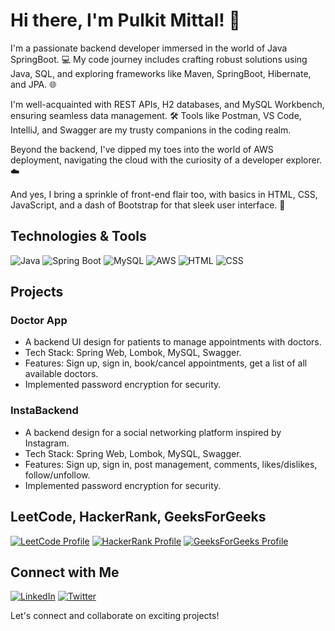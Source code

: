# Hi there, I'm Pulkit Mittal! 👋

I'm a passionate backend developer immersed in the world of Java SpringBoot. 💻 My code journey includes crafting robust solutions using Java, SQL, and exploring frameworks like Maven, SpringBoot, Hibernate, and JPA. 🌐

I'm well-acquainted with REST APIs, H2 databases, and MySQL Workbench, ensuring seamless data management. 🛠️ Tools like Postman, VS Code, IntelliJ, and Swagger are my trusty companions in the coding realm.

Beyond the backend, I've dipped my toes into the world of AWS deployment, navigating the cloud with the curiosity of a developer explorer. ☁️

And yes, I bring a sprinkle of front-end flair too, with basics in HTML, CSS, JavaScript, and a dash of Bootstrap for that sleek user interface. 🌈

## Technologies & Tools

![Java](https://img.shields.io/badge/Java-%23ED8B00.svg?style=for-the-badge&logo=java&logoColor=white)
![Spring Boot](https://img.shields.io/badge/Spring_Boot-%236DB33F.svg?style=for-the-badge&logo=spring&logoColor=white)
![MySQL](https://img.shields.io/badge/MySQL-%2300758F.svg?style=for-the-badge&logo=mysql&logoColor=white)
![AWS](https://img.shields.io/badge/AWS-%23232F3E.svg?style=for-the-badge&logo=amazon-aws&logoColor=white)
![HTML](https://img.shields.io/badge/HTML-%23E34F26.svg?style=for-the-badge&logo=html5&logoColor=white)
![CSS](https://img.shields.io/badge/CSS-%231572B6.svg?style=for-the-badge&logo=css3&logoColor=white)

## Projects

### Doctor App
- A backend UI design for patients to manage appointments with doctors.
- Tech Stack: Spring Web, Lombok, MySQL, Swagger.
- Features: Sign up, sign in, book/cancel appointments, get a list of all available doctors.
- Implemented password encryption for security.

### InstaBackend
- A backend design for a social networking platform inspired by Instagram.
- Tech Stack: Spring Web, Lombok, MySQL, Swagger.
- Features: Sign up, sign in, post management, comments, likes/dislikes, follow/unfollow.
- Implemented password encryption for security.

## LeetCode, HackerRank, GeeksForGeeks

[![LeetCode Profile](https://img.shields.io/badge/LeetCode-%23FFA116.svg?style=for-the-badge&logo=leetcode&logoColor=black)](https://leetcode.com/I7ACHI/) <!-- Add your LeetCode profile link -->
[![HackerRank Profile](https://img.shields.io/badge/HackerRank-%2365FF00.svg?style=for-the-badge&logo=hackerrank&logoColor=black)](https://www.hackerrank.com/profile/Pulkitmittal194) <!-- Add your HackerRank profile link -->
[![GeeksForGeeks Profile](https://img.shields.io/badge/GeeksForGeeks-%23FF0000.svg?style=for-the-badge&logo=geeksforgeeks&logoColor=black)](https://auth.geeksforgeeks.org/user/pulkitmittal194) <!-- Add your GeeksForGeeks profile link -->

## Connect with Me

[![LinkedIn](https://img.shields.io/badge/LinkedIn-%230077B5.svg?style=for-the-badge&logo=linkedin&logoColor=white)](https://www.linkedin.com/in/pulkitmit/) <!-- Add your LinkedIn profile link -->
[![Twitter](https://img.shields.io/badge/Twitter-%231DA1F2.svg?style=for-the-badge&logo=twitter&logoColor=white)](https://twitter.com/home) <!-- Add your Twitter profile link -->

Let's connect and collaborate on exciting projects!

<!-- Feel free to add more sections like "Skills," "Achievements," or "Hobbies" based on your preferences. -->
